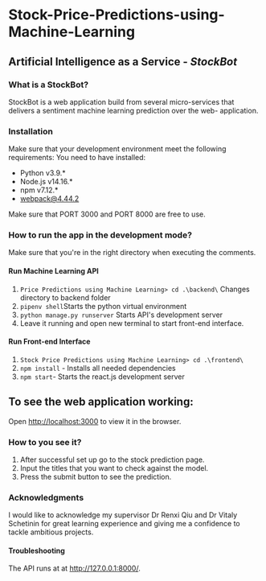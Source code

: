 ﻿# Stock-Price-Predictions-using-Machine-Learning
## Artificial Intelligence as a Service - <b><i>StockBot</i></b>

### What is a StockBot?
StockBot is a web application build from several micro-services that delivers a sentiment machine learning prediction over the web- application. 

### Installation
Make sure that your development environment meet the following requirements: 
You need to have installed: 

* Python v3.9.*
* Node.js v14.16.*
* npm v7.12.*
* webpack@4.44.2

Make sure that PORT 3000 and PORT 8000 are free to use. 

### How to run the app in the development mode?

Make sure that you're in the right directory when executing the comments. 

#### Run Machine Learning API
1. `Price Predictions using Machine Learning> cd .\backend\` Changes directory to backend folder           
2. `pipenv shell`Starts the python virtual environment
3. `python manage.py runserver` Starts API's development server
4. Leave it running and open new terminal to start front-end interface.

#### Run Front-end Interface 
1. `Stock Price Predictions using Machine Learning> cd .\frontend\` 
2. `npm install` - Installs all needed dependencies
3. `npm start`- Starts the react.js development server

## To see the web application working:

Open [http://localhost:3000](http://localhost:3000) to view it in the browser.

### How to you see it?

1. After successful set up go to the stock prediction page.
2. Input the titles that you want to check against the model.
3. Press the submit button to see the prediction.

### Acknowledgments

I would like to acknowledge my supervisor Dr Renxi Qiu and Dr Vitaly Schetinin for great learning experience and giving me a confidence to tackle ambitious projects. 

#### Troubleshooting

The API runs at  at http://127.0.0.1:8000/. 


